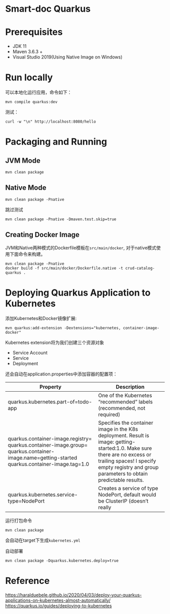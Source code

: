 # Smart-doc Quarkus

# Prerequisites
- JDK 11
- Maven 3.6.3 +
- Visual Studio 2019(Using Native Image on Windows)
# Run locally
可以本地化运行应用，命令如下：
```
mvn compile quarkus:dev
```
测试：
```
curl -w "\n" http://localhost:8080/hello
```
# Packaging and Running

## JVM Mode
```
mvn clean package
```
## Native Mode
```
mvn clean package -Pnative
```
跳过测试
```
mvn clean package -Pnative -Dmaven.test.skip=true
```
## Creating Docker Image
JVM和Native两种模式的Dockerfile模板在`src/main/docker`, 对于native模式使用下面命令来构建。
```
mvn clean package -Pnative
docker build -f src/main/docker/Dockerfile.native -t crud-catalog-quarkus .
```
# Deploying Quarkus Application to Kubernetes
添加Kubernetes和Docker镜像扩展:
```
mvn quarkus:add-extension -Dextensions="kubernetes, container-image-docker"
```
Kubernetes extension将为我们创建三个资源对象
- Service Account
- Service
- Deployment

还会自动在application.properties中添加容器的配置项：

Property|Description
---|----
quarkus.kubernetes.part-of=todo-app	|One of the Kubernetes “recommended” labels (recommended, not required)
quarkus.container-image.registry=  quarkus.container-image.group= quarkus.container-image.name=getting-started  quarkus.container-image.tag=1.0	|Specifies the container image in the K8s deployment. Result is image: getting-started:1.0. Make sure there are no excess or trailing spaces! I specify empty registry and group parameters to obtain predictable results.
quarkus.kubernetes.service-type=NodePort	|Creates a service of type NodePort, default would be ClusterIP (doesn’t really

运行打包命令
```
mvn clean package
```
会自动在target下生成`kubernetes.yml`

自动部署
```
mvn clean package -Dquarkus.kubernetes.deploy=true
```


# Reference
https://haralduebele.github.io/2020/04/03/deploy-your-quarkus-applications-on-kubernetes-almost-automatically/
https://quarkus.io/guides/deploying-to-kubernetes
